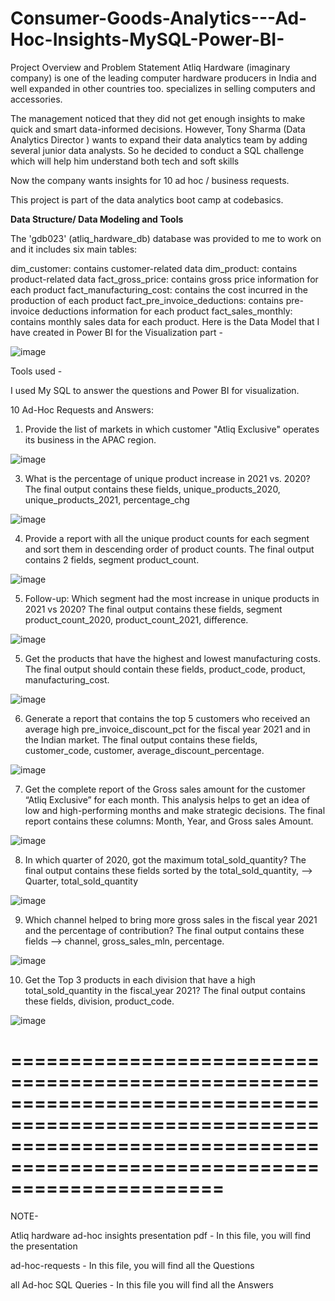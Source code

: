 # Consumer-Goods-Analytics---Ad-Hoc-Insights-MySQL-Power-BI-

Project Overview and Problem Statement
Atliq Hardware (imaginary company) is one of the leading computer hardware producers in India and well expanded in other countries too. specializes in selling computers and accessories.

The management noticed that they did not get enough insights to make quick and smart data-informed decisions. However, Tony Sharma (Data Analytics Director ) wants to expand their data analytics team by adding several junior data analysts. So he decided to conduct a SQL challenge which will help him understand both tech and soft skills

Now the company wants insights for 10 ad hoc / business requests.

This project is part of the data analytics boot camp at codebasics.

**__Data Structure/ Data Modeling and Tools__**

The 'gdb023' (atliq_hardware_db) database was provided to me to work on and it includes six main tables:

dim_customer: contains customer-related data
dim_product: contains product-related data
fact_gross_price: contains gross price information for each product
fact_manufacturing_cost: contains the cost incurred in the production of each product
fact_pre_invoice_deductions: contains pre-invoice deductions information for each product
fact_sales_monthly: contains monthly sales data for each product.
Here is the Data Model that I have created in Power BI for the Visualization part -



![image](https://github.com/user-attachments/assets/0ccc3390-e126-41c8-a6fe-380570c88b70)


Tools used -

I used My SQL to answer the questions
and Power BI for visualization.

10 Ad-Hoc Requests and Answers:
1. Provide the list of markets in which customer "Atliq Exclusive" operates its business in the APAC region.

   
![image](https://github.com/user-attachments/assets/0c99f060-79ea-45f8-8c66-e8d0878ae0ff)


3. What is the percentage of unique product increase in 2021 vs. 2020? The final output contains these fields, unique_products_2020, unique_products_2021, percentage_chg



![image](https://github.com/user-attachments/assets/795d710f-1a13-4d57-8837-eab5414c96e2)

4. Provide a report with all the unique product counts for each segment and sort them in descending order of product counts. The final output contains 2 fields, segment product_count.


![image](https://github.com/user-attachments/assets/ee633e6b-915e-4542-bfb6-81e8be22fc2f)



5. Follow-up: Which segment had the most increase in unique products in 2021 vs 2020? The final output contains these fields, segment product_count_2020, product_count_2021, difference.


![image](https://github.com/user-attachments/assets/ca4e6444-6af9-4b5a-b2b4-f2e9d70a8cc8)



5. Get the products that have the highest and lowest manufacturing costs. The final output should contain these fields, product_code, product, manufacturing_cost.


   

![image](https://github.com/user-attachments/assets/ecb80da8-5307-4f9e-9b37-3ca9934b3238)


6. Generate a report that contains the top 5 customers who received an average high pre_invoice_discount_pct for the fiscal year 2021 and in the Indian market. The final output contains these fields, customer_code, customer, average_discount_percentage.




![image](https://github.com/user-attachments/assets/682a6678-780f-4f52-ad22-eb42cf0e3664)




7. Get the complete report of the Gross sales amount for the customer “Atliq Exclusive” for each month. This analysis helps to get an idea of low and high-performing months and make strategic decisions. The final report contains these columns: Month, Year, and Gross sales Amount.

   

![image](https://github.com/user-attachments/assets/e5c35f3e-a191-46b3-b260-b2302cffc2f6)



8. In which quarter of 2020, got the maximum total_sold_quantity? The final output contains these fields sorted by the total_sold_quantity, --> Quarter, total_sold_quantity



![image](https://github.com/user-attachments/assets/2466d37a-88ac-4363-962f-e373399ed58b)



9. Which channel helped to bring more gross sales in the fiscal year 2021 and the percentage of contribution? The final output contains these fields --> channel, gross_sales_mln, percentage.





![image](https://github.com/user-attachments/assets/a77d45af-ed28-48d6-aef9-1079a042a1dc)



10. Get the Top 3 products in each division that have a high total_sold_quantity in the fiscal_year 2021? The final output contains these fields, division, product_code.



![image](https://github.com/user-attachments/assets/ad424230-c462-4cd5-ab24-a9b9544d0558)

==============================================================================================================================================================================
===============================================================================================




NOTE-

Atliq hardware ad-hoc insights presentation pdf - In this file, you will find the presentation

ad-hoc-requests - In this file, you will find all the Questions

all Ad-hoc SQL Queries - In this file you will find all the Answers











